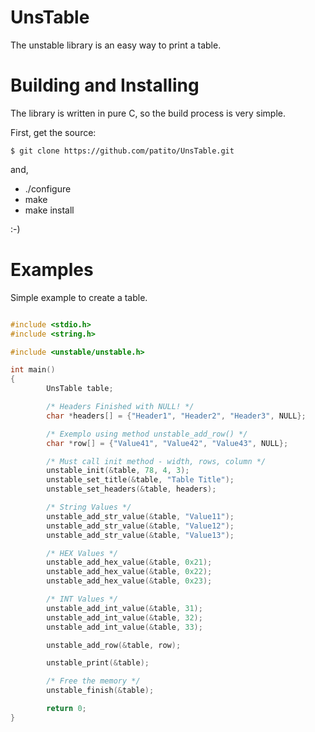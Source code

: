 UnsTable
========

The unstable library is an easy way to print a table.

Building and Installing
=======================

The library is written in pure C, so the build process is very simple.

First, get the source:

    $ git clone https://github.com/patito/UnsTable.git

and,

* ./configure
* make
* make install

:-)

Examples
==========

Simple example to create a table.

```c

#include <stdio.h>
#include <string.h>

#include <unstable/unstable.h>

int main()
{
        UnsTable table;

        /* Headers Finished with NULL! */        
        char *headers[] = {"Header1", "Header2", "Header3", NULL};

        /* Exemplo using method unstable_add_row() */
        char *row[] = {"Value41", "Value42", "Value43", NULL};

        /* Must call init method - width, rows, column */
        unstable_init(&table, 78, 4, 3);
        unstable_set_title(&table, "Table Title");
        unstable_set_headers(&table, headers);

        /* String Values */ 
        unstable_add_str_value(&table, "Value11");
        unstable_add_str_value(&table, "Value12");
        unstable_add_str_value(&table, "Value13");

        /* HEX Values */ 
        unstable_add_hex_value(&table, 0x21);
        unstable_add_hex_value(&table, 0x22);
        unstable_add_hex_value(&table, 0x23);

        /* INT Values */ 
        unstable_add_int_value(&table, 31);
        unstable_add_int_value(&table, 32);
        unstable_add_int_value(&table, 33);

        unstable_add_row(&table, row);

        unstable_print(&table);

        /* Free the memory */
        unstable_finish(&table);

        return 0;
}

```
